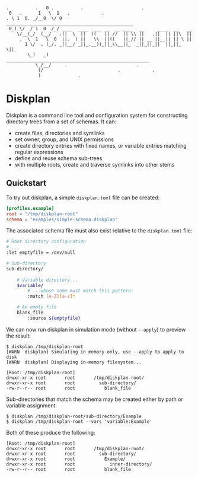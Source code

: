 ```
.          .   0 .          .                      .
 0   .      1   \  1   .            .
. \ 1  0. _/__0  \/ 0  ________________________________________________
 0_) \/  / 1  0  /_/ ____  ____  ___ __  __ ____  __     ____  __   __
    \/__(_/  (__/   .||  \  ||  ((   || //  || \\ ||   .||  || ||\  ||
     .  \  1   \  0  ||.  ) ||   \\  ||((   ||_// || __ ||__|| || \ ||
       1 \/  . (_/. _||__/ _||_.__))_||_\\__||_  _||_||_||  ||_||_ \||_
        \_)   _) ______________________________________________________
           \_/__/     .                          .
            (/                            .            .
            )              .
```

Diskplan
========

Diskplan is a command line tool and configuration system for constructing
directory trees from a set of schemas. It can:

- create files, directories and symlinks
- set owner, group, and UNIX permissions
- create directory entries with fixed names, or variable entries matching
  regular expressions
- define and reuse schema sub-trees
- with multiple roots, create and traverse symlinks into other stems

## Quickstart

To try out diskplan, a simple `diskplan.toml` file can be created:
```toml
[profiles.example]
root = "/tmp/diskplan-root"
schema = "examples/simple-schema.diskplan"
```
The associated schema file must also exist relative to the `diskplan.toml`
file:
```sh
# Root directory configuration
# ...
:let emptyfile = /dev/null

# Sub-directory
sub-directory/
    
    # Variable directory...
    $variable/
        # ...whose name must match this pattern:
        :match [A-Z][a-z]*

    # An empty file
    blank_file
        :source ${emptyfile}

```
We can now run diskplan in simulation mode (without `--apply`) to preview
the result:
```
$ diskplan /tmp/diskplan-root
[WARN  diskplan] Simulating in memory only, use --apply to apply to disk
[WARN  diskplan] Displaying in-memory filesystem...

[Root: /tmp/diskplan-root]
drwxr-xr-x root       root       /tmp/diskplan-root/
drwxr-xr-x root       root         sub-directory/
-rw-r--r-- root       root           blank_file
```

Sub-directories that match the schema may be created either by path or
variable assignment:
```
$ diskplan /tmp/diskplan-root/sub-directory/Example
$ diskplan /tmp/diskplan-root --vars 'variable:Example'
```
Both of these produce the following:
```
[Root: /tmp/diskplan-root]
drwxr-xr-x root       root       /tmp/diskplan-root/
drwxr-xr-x root       root         sub-directory/
drwxr-xr-x root       root           Example/
drwxr-xr-x root       root             inner-directory/
-rw-r--r-- root       root           blank_file
```
